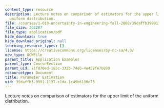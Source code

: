 ```yaml
---
content_type: resource
description: Lecture notes on comparison of estimators for the upper limit of the
  uniform distribution.
file: /courses/1-010-uncertainty-in-engineering-fall-2008/39daffb399911137c1da1c49b6180c73_app_19.pdf
file_size: 302207
file_type: application/pdf
hide_download: true
hide_download_original: null
learning_resource_types: []
license: https://creativecommons.org/licenses/by-nc-sa/4.0/
ocw_type: OCWFile
parent_title: Application Examples
parent_type: CourseSection
parent_uid: 71fd70ed-185c-332b-74e6-4e459fe7b890
resourcetype: Document
title: Parameter Estimation
uid: 39daffb3-9991-1137-c1da-1c49b6180c73
---
```

Lecture notes on comparison of estimators for the upper limit of the uniform distribution.